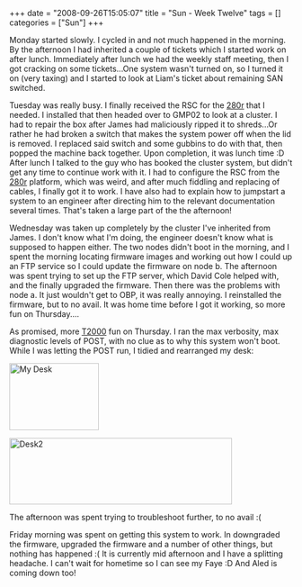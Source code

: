 +++
date = "2008-09-26T15:05:07"
title = "Sun - Week Twelve"
tags = []
categories = ["Sun"]
+++

Monday started slowly. I cycled in and not much happened in the morning. By the afternoon I had inherited a couple of tickets which I started work on after lunch.
Immediately after lunch we had the weekly staff meeting, then I got cracking on some tickets...One system wasn't turned on, so I turned it on (very taxing) and I started to look at Liam's ticket about remaining SAN switched.

Tuesday was really busy. I finally received the RSC for the [280r][1] that I needed. I installed that then headed over to GMP02 to look at a cluster. I had to repair the box after James had maliciously ripped it to shreds...Or rather he had broken a switch that makes the system power off when the lid is removed. I replaced said switch and some gubbins to do with that, then popped the machine back together. Upon completion, it was lunch time :D
After lunch I talked to the guy who has booked the cluster system, but didn't get any time to continue work with it. I had to configure the RSC from the [280r][2] platform, which was weird, and after much fiddling and replacing of cables, I finally got it to work. I have also had to explain how to jumpstart a system to an engineer after directing him to the relevant documentation several times. That's taken a large part of the the afternoon!

Wednesday was taken up completely by the cluster I've inherited from James. I don't know what I'm doing, the engineer doesn't know what is supposed to happen either. The two nodes didn't boot in the morning, and I spent the morning locating firmware images and working out how I could up an FTP service so I could update the firmware on node b.
The afternoon was spent trying to set up the FTP server, which David Cole helped with, and the finally upgraded the firmware. Then there was the problems with node a. It just wouldn't get to OBP, it was really annoying. I reinstalled the firmware, but to no avail. It was home time before I got it working, so more fun on Thursday....

As promised, more [T2000][3] fun on Thursday. I ran the max verbosity, max diagnostic levels of POST, with no clue as to why this system won't boot. While I was letting the POST run, I tidied and rearranged my desk:

[<img src="http://i9.photobucket.com/albums/a55/forquare/blog/DSC00152.jpg" width="159" height="119" class="alignleft" title="My Desk" />][4]

[<img src="http://i9.photobucket.com/albums/a55/forquare/blog/desk.png" width="396" height="118" class="alignleft" title="Desk2" />][5]

The afternoon was spent trying to troubleshoot further, to no avail :(

Friday morning was spent on getting this system to work. In downgraded the firmware, upgraded the firmware and a number of other things, but nothing has happened :( It is currently mid afternoon and I have a splitting headache. I can't wait for hometime so I can see my Faye :D And Aled is coming down too!

  [1]: http://www.sun.com/servers/entry/280r/
  [2]: http://www.sun.com/servers/entry/280r/
  [3]: http://www.sun.com/servers/coolthreads/t2000/
  [4]: http://i9.photobucket.com/albums/a55/forquare/blog/DSC00152.jpg
  [5]: http://i9.photobucket.com/albums/a55/forquare/blog/desk.png
